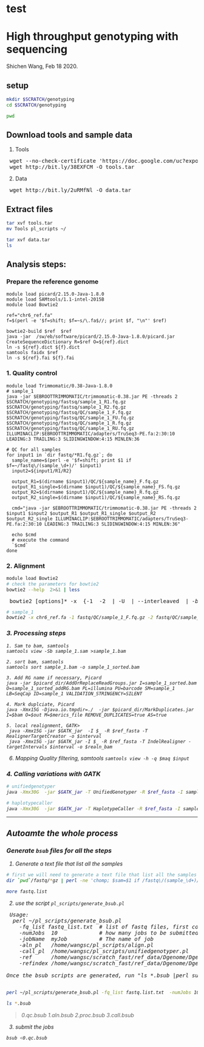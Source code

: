 # test
# High throughput genotyping with sequencing
Shichen Wang, Feb 18 2020.


## setup
```bash
mkdir $SCRATCH/genotyping
cd $SCRATCH/genotyping

pwd
```

## Download tools and sample data
1. Tools
<pre>
 wget --no-check-certificate 'https://doc.google.com/uc?export=download&id=1Y2Imq_wrMIq2ZydgBCdCW_ioC6t9WtAY' -O tools.tar
 wget http://bit.ly/38EXFCM -O tools.tar
</pre>
2. Data
<pre>
 wget http://bit.ly/2uRMfNl -O data.tar
</pre>

## Extract files
```bash
tar xvf tools.tar
mv Tools pl_scripts ~/

tar xvf data.tar
ls
```
## Analysis steps:

### Prepare the reference genome
```
module load picard/2.15.0-Java-1.8.0
module load SAMtools/1.1-intel-2015B
module load Bowtie2

ref="chr6_ref.fa"
f=$(perl -e '$f=shift; $f=~s/\.fa$//; print $f, "\n"' $ref)

bowtie2-build $ref  $ref
java -jar  /sw/eb/software/picard/2.15.0-Java-1.8.0/picard.jar  CreateSequenceDictionary R=$ref O=${ref}.dict
ln -s ${ref}.dict ${f}.dict
samtools faidx $ref
ln -s ${ref}.fai ${f}.fai

```

### 1. Quality control
```
module load Trimmomatic/0.38-Java-1.8.0
# sample_1
java -jar $EBROOTTRIMMOMATIC/trimmomatic-0.38.jar PE -threads 2 $SCRATCH/genotyping/fastsq/sample_1_R1.fq.gz $SCRATCH/genotyping/fastsq/sample_1_R2.fq.gz  $SCRATCH/genotyping/fastsq/QC/sample_1_F.fq.gz  $SCRATCH/genotyping/fastsq/QC/sample_1_FU.fq.gz  $SCRATCH/genotyping/fastsq/QC/sample_1_R.fq.gz $SCRATCH/genotyping/fastsq/QC/sample_1_RU.fq.gz  ILLUMINACLIP:$EBROOTTRIMMOMATIC/adapters/TruSeq3-PE.fa:2:30:10 LEADING:3 TRAILING:3 SLIDINGWINDOW:4:15 MINLEN:36

# QC for all samples
for input1 in `dir fastq/*R1.fq.gz`; do
  sample_name=$(perl -e '$f=shift; print $1 if $f=~/fastq\/(sample_\d+)/' $input1)
  input2=${input1/R1/R2}
  
  output_R1=$(dirname $input1)/QC/${sample_name}_F.fq.gz
  output_R1_single=$(dirname $input1)/QC/${sample_name}_FS.fq.gz
  output_R2=$(dirname $input1)/QC/${sample_name}_R.fq.gz
  output_R2_single=$(dirname $input1)/QC/${sample_name}_RS.fq.gz

  cmd="java -jar $EBROOTTRIMMOMATIC/trimmomatic-0.38.jar PE -threads 2 $input1 $input2 $output_R1 $output_R1_single $output_R2 $output_R2_single ILLUMINACLIP:$EBROOTTRIMMOMATIC/adapters/TruSeq3-PE.fa:2:30:10 LEADING:3 TRAILING:3 SLIDINGWINDOW:4:15 MINLEN:36"

  echo $cmd
  # execute the command
  `$cmd`
done

```

### 2. Alignment
```bash
module load Bowtie2
# check the parameters for bowtie2
bowtie2 --help  2>&1 | less
```
<pre>
 bowtie2 [options]* -x <bt2-idx> {-1 <m1> -2 <m2> | -U <r> | --interleaved <i> | -b <bam>} [-S <sam>]
</pre>

```bash
# sample_1
bowtie2 -x chr6_ref.fa -1 fastq/QC/sample_1_F.fq.gz -2 fastq/QC/sample_1_R.fq.gz --rg-id sample_1 --very-sensitive-local -p 10 -S sample_1.sam
```

### 3. Processing steps
```
1. Sam to bam, samtools
samtools view -Sb sample_1.sam >sample_1.bam

2. sort bam, samtools
samtools sort sample_1.bam -o sample_1_sorted.bam

3. Add RG name if necessary, Picard
java -jar $picard_dir/AddOrReplaceReadGroups.jar I=sample_1_sorted.bam O=sample_1_sorted_addRG.bam PL=illumina PU=barcode SM=sample_1 LB=SeqCap ID=sample_1 VALIDATION_STRINGENCY=SILENT

4. Mark duplciate, Picard
java -Xmx15G -Djava.io.tmpdir=./  -jar $picard_dir/MarkDuplicates.jar I=$bam O=$out M=$merics_file REMOVE_DUPLICATES=true AS=true

5. local realignment, GATK>
 java -Xmx15G -jar $GATK_jar  -I $_ -R $ref_fasta -T RealignerTargetCreator -o $interval
 java -Xmx15G -jar $GATK_jar -I $_ -R $ref_fasta -T IndelRealigner -targetIntervals $interval -o $realn_bam
```
6. Mapping Quality filtering, samtools
`samtools view -h -q $maq $input`

### 4. Calling variations with GATK
```bash
# unifiedgenotyper
java -Xmx30G  -jar $GATK_jar -T UnifiedGenotyper -R $ref_fasta -I sample_1_sorted_addRg_realign_MQ20.bam --genotype_likelihoods_model BOTH  -o Variations/raw -rf BadMate -rf DuplicateRead -U ALLOW_N_CIGAR_READS

# haplotypecaller
java -Xmx30G  -jar $GATK_jar -T HaplotypeCaller -R $ref_fasta -I sample_1_sorted_addRg_realign_MQ20.bam --genotype_likelihoods_model BOTH  -o Variations/raw -rf BadMate -rf DuplicateRead -U ALLOW_N_CIGAR_READS

```

<hr>

## Autoamte the whole process
### Generate `bsub` files for all the steps
1. Generate a text file that list all the samples
```bash
# first we will need to generate a text file that list all the samples
dir `pwd`/fastq/*gz | perl -ne 'chomp; $sam=$1 if /fastq\/(sample_\d+)/; print $sam, "\t", $_, "\n"' >fastq.list.txt

more fastq.list
```
2. use the script `pl_scripts/generate_bsub.pl`
<pre>
 Usage: 
  perl ~/pl_scripts/generate_bsub.pl
    -fq_list fastq_list.txt  # list of fastq files, first column is the accession name, second column is the full path to the fastq file (fastq or gzfastq);
    -numJobs  10             # how many jobs to be submitted to the HPC
    -jobName  myJob          # The name of job
    -aln_pl   /home/wangsc/pl_scripts/align.pl
    -call_pl  /home/wangsc/pl_scripts/unifiedgenotyper.pl
    -ref      /home/wangsc/scratch_fast/ref_data/Dgenome/Dgenome.fa
    -refindex /home/wangsc/scratch_fast/ref_data/Dgenome/Dgenome_bt2_index

Once the bsub scripts are generated, run "ls *.bsub |perl submit_sequential_jobs.pl" to submit all the jobs.

</pre>

```bash
perl ~/pl_scripts/generate_bsub.pl -fq_list fastq.list.txt  -numJobs 10 -jobName HTG -call_pl ~/pl_scripts/unifiedgenotyper.pl -ref ./chr6_ref.fa -refindex /chr6_ref.fa 

ls *.bsub
```
> 0.qc.bsub  1.aln.bsub  2.proc.bsub  3.call.bsub

3. submit the jobs 
```bash
bsub <0.qc.bsub
```
